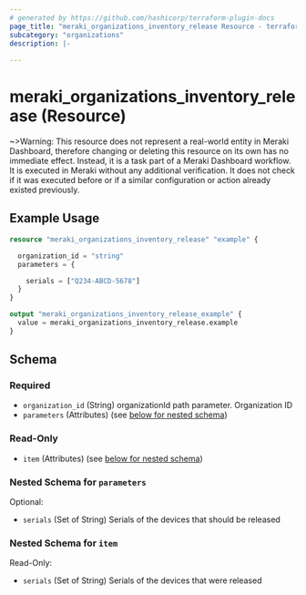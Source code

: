 ```yaml
---
# generated by https://github.com/hashicorp/terraform-plugin-docs
page_title: "meraki_organizations_inventory_release Resource - terraform-provider-meraki"
subcategory: "organizations"
description: |-
  
---
```


# meraki_organizations_inventory_release (Resource)



~>Warning: This resource does not represent a real-world entity in Meraki Dashboard, therefore changing or deleting this resource on its own has no immediate effect. Instead, it is a task part of a Meraki Dashboard workflow. It is executed in Meraki without any additional verification. It does not check if it was executed before or if a similar configuration or action 
already existed previously.


## Example Usage

```terraform
resource "meraki_organizations_inventory_release" "example" {

  organization_id = "string"
  parameters = {

    serials = ["Q234-ABCD-5678"]
  }
}

output "meraki_organizations_inventory_release_example" {
  value = meraki_organizations_inventory_release.example
}
```

<!-- schema generated by tfplugindocs -->
## Schema

### Required

- `organization_id` (String) organizationId path parameter. Organization ID
- `parameters` (Attributes) (see [below for nested schema](#nestedatt--parameters))

### Read-Only

- `item` (Attributes) (see [below for nested schema](#nestedatt--item))

<a id="nestedatt--parameters"></a>
### Nested Schema for `parameters`

Optional:

- `serials` (Set of String) Serials of the devices that should be released


<a id="nestedatt--item"></a>
### Nested Schema for `item`

Read-Only:

- `serials` (Set of String) Serials of the devices that were released
